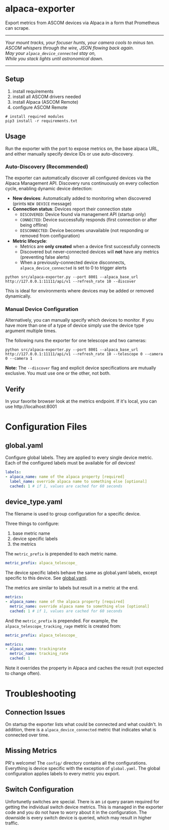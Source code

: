 # alpaca-exporter

Export metrics from ASCOM devices via Alpaca in a form that Prometheus can scrape.

---

*Your mount tracks, your focuser hunts, your camera cools to minus ten.*  
*ASCOM whispers through the wire, JSON flowing back again.*  
*May your `alpaca_device_connected` stay on,*  
*While you stack lights until astronomical dawn.*

---

## Setup

1. install requirements
2. install all ASCOM drivers needed
3. install Alpaca (ASCOM Remote)
4. configure ASCOM Remote

```shell
# install required modules
pip3 install -r requirements.txt
```

## Usage

Run the exporter with the port to expose metrics on, the base alpaca URL, and either manually specify device IDs or use auto-discovery.

### Auto-Discovery (Recommended)

The exporter can automatically discover all configured devices via the Alpaca Management API. Discovery runs continuously on every collection cycle, enabling dynamic device detection:

- **New devices**: Automatically added to monitoring when discovered (prints `NEW DEVICE` message)
- **Connection status**: Devices report their connection state
  - `DISCOVERED`: Device found via management API (startup only)
  - `CONNECTED`: Device successfully responds (first connection or after being offline)
  - `DISCONNECTED`: Device becomes unavailable (not responding or removed from configuration)
- **Metric lifecycle**: 
  - Metrics are **only created** when a device first successfully connects
  - Discovered but never-connected devices will **not** have any metrics (preventing false alerts)
  - When a previously-connected device disconnects, `alpaca_device_connected` is set to 0 to trigger alerts

```shell
python src/alpaca-exporter.py --port 8001 --alpaca_base_url http://127.0.0.1:11111/api/v1 --refresh_rate 10 --discover
```

This is ideal for environments where devices may be added or removed dynamically.

### Manual Device Configuration

Alternatively, you can manually specify which devices to monitor. If you have more than one of a type of device simply use the device type argument multiple times.

The following runs the exporter for one telescope and two cameras:

```shell
python src/alpaca-exporter.py --port 8001 --alpaca_base_url http://127.0.0.1:11111/api/v1 --refresh_rate 10 --telescope 0 --camera 0 --camera 1
```

**Note:** The `--discover` flag and explicit device specifications are mutually exclusive. You must use one or the other, not both.

## Verify

In your favorite browser look at the metrics endpoint.  If it's local, you can use http://localhost:8001

# Configuration Files

## global.yaml

Configure global labels.  They are applied to every single device metric.  Each of the configured labels must be available for _all_ devices!

```yaml
labels:
- alpaca_name: name of the alpaca property [required]
  label_name: override alpaca name to something else [optional]
  cached: 1 # if 1, values are cached for 60 seconds
```

## device_type.yaml

The filename is used to group configuration for a specific device.

Three things to configure:
1. base metric name
1. device specific labels
1. the metrics

The `metric_prefix` is prepended to each metric name.

```yaml
metric_prefix: alpaca_telescope_
```

The device specific labels behave the same as global.yaml labels, except specific to this device.  See [global.yaml](#global-yaml).

The metrics are similar to labels but result in a metric at the end.

```yaml
metrics:
- alpaca_name: name of the alpaca property [required]
  metric_name: override alpaca name to something else [optional]
  cached: 1 # if 1, values are cached for 60 seconds
```

And the `metric_prefix` is prepended.  For example, the `alpaca_telescope_tracking_rage` metric is created from:

```yaml
metric_prefix: alpaca_telescope_

metrics:
- alpaca_name: trackingrate
  metric_name: tracking_rate
  cached: 1
```

Note it overrides the property in Alpaca and caches the result (not expected to change often).

# Troubleshooting

## Connection Issues

On startup the exporter lists what could be connected and what couldn't.  In addition, there is a `alpaca_device_connected` metric that indicates what is connected over time.

## Missing Metrics

PR's welcome!  The `config/` directory contains all the configurations.  Everything is device specific with the exception of `global.yaml`.  The global configuration applies labels to every metric you export.

## Switch Configuration

Unfortunetly switches are special.  There is an `id` query param required for getting the individual switch device metrics.  This is managed in the exporter code and you do not have to worry about it in the configuration.  The downside is every switch device is queried, which may result in higher traffic.